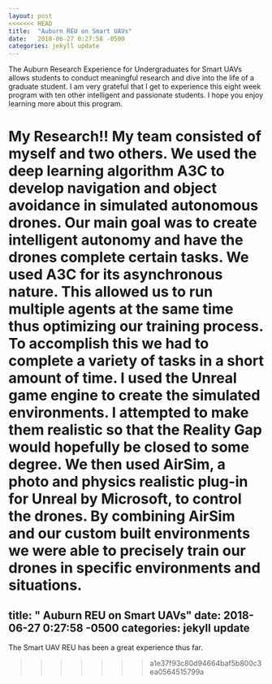 ```yaml
---
layout: post
<<<<<<< HEAD
title:  "Auburn REU on Smart UAVs"
date:   2018-06-27 0:27:58 -0500
categories: jekyll update
---
```


The Auburn Research Experience for Undergraduates for Smart UAVs allows students to conduct meaningful research and dive into the life of a graduate student. I am very grateful that I get to experience this eight week program with ten other intelligent and passionate students. I hope you enjoy learning more about this program.



My Research!!
My team consisted of myself and two others. We used the deep learning algorithm A3C to develop navigation and object avoidance in simulated autonomous drones. Our main goal was to create intelligent autonomy and have the drones complete certain tasks. We used A3C for its asynchronous nature. This allowed us to run multiple agents at the same time thus optimizing our training process.  To accomplish this we had to complete a variety of tasks in a short amount of time. I used the Unreal game engine to create the simulated environments. I attempted to make them realistic so that the Reality Gap would hopefully be closed to some degree. We then used AirSim, a photo and physics realistic plug-in for Unreal by Microsoft, to control the drones. By combining AirSim and our custom built environments we were able to precisely train our drones in specific environments and situations.
=======
title:  " Auburn REU on Smart UAVs"
date:   2018-06-27 0:27:58 -0500
categories: jekyll update
---
The Smart UAV REU has been a great
experience thus far.
>>>>>>> a1e37f93c80d94664baf5b800c3ea0564515799a
